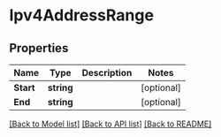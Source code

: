 # Ipv4AddressRange

## Properties
Name | Type | Description | Notes
------------ | ------------- | ------------- | -------------
**Start** | **string** |  | [optional] 
**End** | **string** |  | [optional] 

[[Back to Model list]](../README.md#documentation-for-models) [[Back to API list]](../README.md#documentation-for-api-endpoints) [[Back to README]](../README.md)


